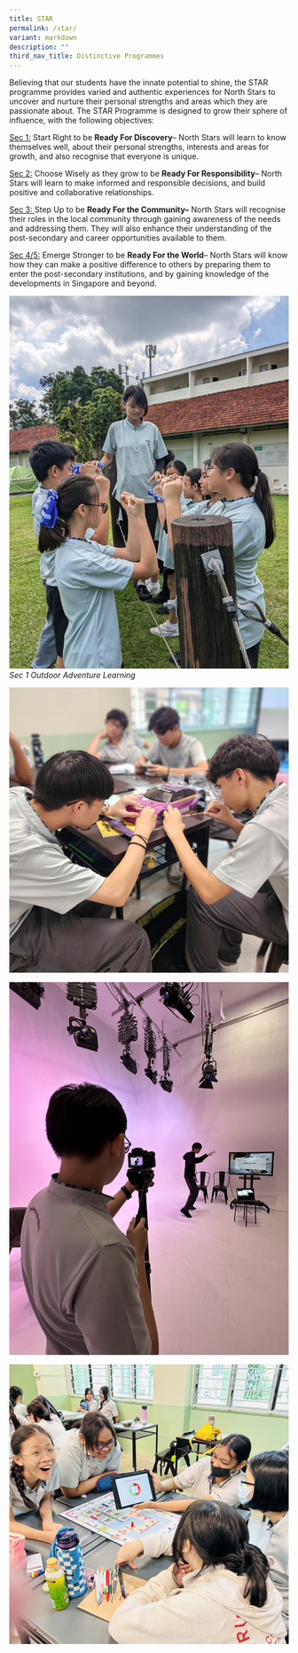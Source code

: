 ```yaml
---
title: STAR
permalink: /star/
variant: markdown
description: ""
third_nav_title: Distinctive Programmes
---
```

Believing that our students have the innate potential to shine, the STAR programme provides varied and authentic experiences for North Stars to uncover and nurture their personal strengths and areas which they are passionate about. The STAR Programme is designed to grow their sphere of influence, with the following objectives: 

<u>Sec 1:</u> Start Right to be **Ready For Discovery**– North Stars will learn to know themselves well, about their personal strengths, interests and areas for growth, and also recognise that everyone is unique.

<u>Sec 2:</u>  Choose Wisely as they grow to be **Ready For Responsibility**– North Stars will learn to make informed and responsible decisions, and build positive and collaborative relationships.

<u>Sec 3: </u> Step Up to be **Ready For the Community–** North Stars will recognise their roles in the local community through gaining awareness of the needs and addressing them. They will also enhance their understanding of the post-secondary and career opportunities available to them.

<u>Sec 4/5:</u>  Emerge Stronger to be **Ready For the World**– North Stars will know how they can make a positive difference to others by preparing them to enter the post-secondary institutions, and by gaining knowledge of the developments in Singapore and beyond.

![Sec 1 Outdoor Adventure Learning](/images/2023%20Distinctive%20Programmes/STAR/Sec_1_Outdoor_Adventure_Learning.jpg)<i>Sec 1 Outdoor Adventure Learning</i>

![](/images/2024%20Compassvale%20Experience/6a_STAR__replace_last_3_images.jpg)

![](/images/2024%20Compassvale%20Experience/6b_STAR__replace_last_3_images.jpg)

![](/images/2024%20Compassvale%20Experience/6c___replace_last_3_STAR_images.jpg)
